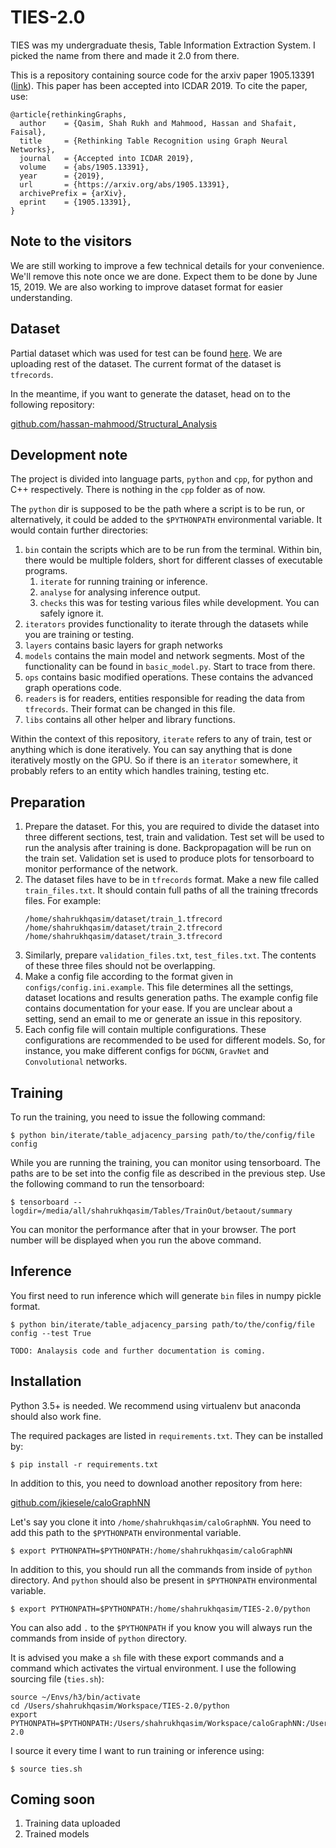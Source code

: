 
# TIES-2.0
TIES was my undergraduate thesis, Table Information Extraction System. I picked the name from there and made it 2.0
 from there.
 
 This is a repository containing source code for the arxiv paper 1905.13391 ([link](https://arxiv.org/pdf/1905.13391.pdf)). This paper has been accepted into 
ICDAR 2019. To cite the paper, use:

```
@article{rethinkingGraphs,
  author    = {Qasim, Shah Rukh and Mahmood, Hassan and Shafait, Faisal},
  title     = {Rethinking Table Recognition using Graph Neural Networks},
  journal   = {Accepted into ICDAR 2019},
  volume    = {abs/1905.13391},
  year      = {2019},
  url       = {https://arxiv.org/abs/1905.13391},
  archivePrefix = {arXiv},
  eprint    = {1905.13391},
}
```

## Note to the visitors
We are still working to improve a few technical details for your convenience. We'll remove this note once we are done. 
Expect them to be done by June 15, 2019. We are also working to improve dataset format for easier understanding.

## Dataset
Partial dataset which was used for test can be found [here](https://drive.google.com/drive/folders/18QyBB1pavj_xCsTyCR6XC_AA525nZaVZ?usp=sharing
). We are uploading rest of the dataset. The current format of the dataset is `tfrecords`.

In the meantime, if you want to generate the dataset, head on to the following repository:


[github.com/hassan-mahmood/Structural_Analysis](https://github.com/hassan-mahmood/Structural_Analysis)


## Development note
The project is divided into language parts, `python` and `cpp`, for python and C++ respectively. There is nothing in the
 `cpp` folder as of now.

The `python` dir is supposed to be the path where a script is to be run, or alternatively, it could be added to the
`$PYTHONPATH` environmental variable. It would contain further directories:
1. `bin` contain the scripts which are to be run from the terminal. Within bin, there would be multiple folders,
short for different classes of executable programs.
    1. `iterate` for running training or inference.
    2. `analyse` for analysing inference output.
    3. `checks` this was for testing various files while development. You can safely ignore it.
2. `iterators` provides functionality to iterate through the datasets while you are training or testing.
3. `layers` contains basic layers for graph networks
3. `models` contains the main model and network segments. Most of the functionality can be found in `basic_model.py`.
Start to trace from there.
4. `ops` contains basic modified operations. These contains the advanced graph operations code. 
5. `readers` is for readers, entities responsible for reading the data from `tfrecords`. Their format can be changed in
this file.
6. `libs` contains all other helper and library functions.

Within the context of this repository, `iterate` refers to any of train, test or anything which is done iteratively. You
can say anything that is done iteratively mostly on the GPU. So if there is an `iterator` somewhere, it probably refers
to an entity which handles training, testing etc.

## Preparation
1. Prepare the dataset. For this, you are required to divide the dataset into three different sections, test, train and validation.
 Test set will be used to run the analysis after training is done. Backpropagation will be run on the train set. Validation set is
  used to produce plots for tensorboard to monitor performance of the network.
2. The dataset files have to be in `tfrecords` format. Make a new file called `train_files.txt`. It should contain full paths of all the training tfrecords files. For example:
    ```
    /home/shahrukhqasim/dataset/train_1.tfrecord
    /home/shahrukhqasim/dataset/train_2.tfrecord
    /home/shahrukhqasim/dataset/train_3.tfrecord
    ```
3. Similarly, prepare `validation_files.txt`, `test_files.txt`. The contents of these three files should not be overlapping.
4. Make a config file according to the format given in `configs/config.ini.example`. This file determines all the settings, dataset locations and results generation paths. The example config file contains documentation for your ease. If you are unclear about a setting, send an email to me or generate an issue in this repository.
5. Each config file will contain multiple configurations. These configurations are recommended to be used for different models.
So, for instance, you make different configs for `DGCNN`, `GravNet` and `Convolutional` networks.

## Training
To run the training, you need to issue the following command:

```$ python bin/iterate/table_adjacency_parsing path/to/the/config/file config```

While you are running the training, you can monitor using tensorboard. The paths are to be set into the config file as described in the previous step. Use the following command to run the tensorboard:

```
$ tensorboard --logdir=/media/all/shahrukhqasim/Tables/TrainOut/betaout/summary
```

You can monitor the performance after that in your browser. The port number will be displayed when you run the above command.

## Inference
You first need to run inference which will generate `bin` files in numpy pickle format.

```$ python bin/iterate/table_adjacency_parsing path/to/the/config/file config --test True```

```
TODO: Analaysis code and further documentation is coming.
```
 
## Installation
Python 3.5+ is needed. We recommend  using virtualenv but anaconda should also work fine.

The required packages are listed in `requirements.txt`. They can be installed by:
```
$ pip install -r requirements.txt
```

In addition to this, you need to download another repository from here:

[github.com/jkiesele/caloGraphNN](https://github.com/jkiesele/caloGraphNN)

Let's say you clone it into `/home/shahrukhqasim/caloGraphNN`. You need to add this path to the `$PYTHONPATH` environmental variable.
```
$ export PYTHONPATH=$PYTHONPATH:/home/shahrukhqasim/caloGraphNN
```

In addition to this, you should run all the commands from inside of `python` directory. And `python` should also be present in `$PYTHONPATH` environmental variable.
```
$ export PYTHONPATH=$PYTHONPATH:/home/shahrukhqasim/TIES-2.0/python
```

You can also add `.` to the `$PYTHONPATH` if you know you will always run the commands from inside of `python` directory.

It is advised you make a `sh` file with these export commands and a command which activates the virtual environment.
 I use the following sourcing file (`ties.sh`):
```
source ~/Envs/h3/bin/activate
cd /Users/shahrukhqasim/Workspace/TIES-2.0/python
export PYTHONPATH=$PYTHONPATH:/Users/shahrukhqasim/Workspace/caloGraphNN:/Users/shahrukhqasim/Workspace/TIES-2.0
```

I source it every time I want to run training or inference using:
```
$ source ties.sh
```


## Coming soon

1. Training data uploaded
2. Trained models
